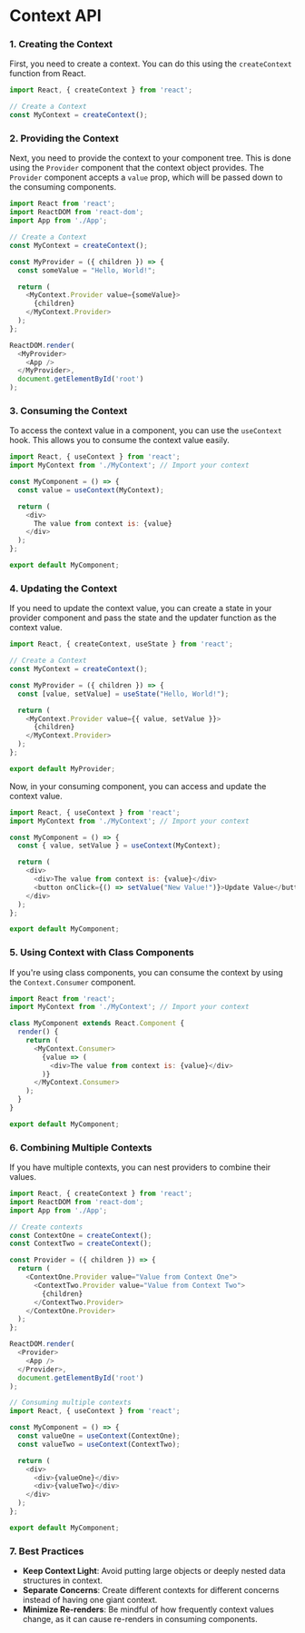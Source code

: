 # **Context API**

### **1. Creating the Context**

First, you need to create a context. You can do this using the `createContext` function from React.

```javascript
import React, { createContext } from 'react';

// Create a Context
const MyContext = createContext();
```

### **2. Providing the Context**

Next, you need to provide the context to your component tree. This is done using the `Provider` component that the context object provides. The `Provider` component accepts a `value` prop, which will be passed down to the consuming components.

```javascript
import React from 'react';
import ReactDOM from 'react-dom';
import App from './App';

// Create a Context
const MyContext = createContext();

const MyProvider = ({ children }) => {
  const someValue = "Hello, World!";

  return (
    <MyContext.Provider value={someValue}>
      {children}
    </MyContext.Provider>
  );
};

ReactDOM.render(
  <MyProvider>
    <App />
  </MyProvider>,
  document.getElementById('root')
);
```

### **3. Consuming the Context**

To access the context value in a component, you can use the `useContext` hook. This allows you to consume the context value easily.

```javascript
import React, { useContext } from 'react';
import MyContext from './MyContext'; // Import your context

const MyComponent = () => {
  const value = useContext(MyContext);

  return (
    <div>
      The value from context is: {value}
    </div>
  );
};

export default MyComponent;
```

### **4. Updating the Context**

If you need to update the context value, you can create a state in your provider component and pass the state and the updater function as the context value.

```javascript
import React, { createContext, useState } from 'react';

// Create a Context
const MyContext = createContext();

const MyProvider = ({ children }) => {
  const [value, setValue] = useState("Hello, World!");

  return (
    <MyContext.Provider value={{ value, setValue }}>
      {children}
    </MyContext.Provider>
  );
};

export default MyProvider;
```

Now, in your consuming component, you can access and update the context value.

```javascript
import React, { useContext } from 'react';
import MyContext from './MyContext'; // Import your context

const MyComponent = () => {
  const { value, setValue } = useContext(MyContext);

  return (
    <div>
      <div>The value from context is: {value}</div>
      <button onClick={() => setValue("New Value!")}>Update Value</button>
    </div>
  );
};

export default MyComponent;
```

### **5. Using Context with Class Components**

If you're using class components, you can consume the context by using the `Context.Consumer` component.

```javascript
import React from 'react';
import MyContext from './MyContext'; // Import your context

class MyComponent extends React.Component {
  render() {
    return (
      <MyContext.Consumer>
        {value => (
          <div>The value from context is: {value}</div>
        )}
      </MyContext.Consumer>
    );
  }
}

export default MyComponent;
```

### **6. Combining Multiple Contexts**

If you have multiple contexts, you can nest providers to combine their values.

```javascript
import React, { createContext } from 'react';
import ReactDOM from 'react-dom';
import App from './App';

// Create contexts
const ContextOne = createContext();
const ContextTwo = createContext();

const Provider = ({ children }) => {
  return (
    <ContextOne.Provider value="Value from Context One">
      <ContextTwo.Provider value="Value from Context Two">
        {children}
      </ContextTwo.Provider>
    </ContextOne.Provider>
  );
};

ReactDOM.render(
  <Provider>
    <App />
  </Provider>,
  document.getElementById('root')
);

// Consuming multiple contexts
import React, { useContext } from 'react';

const MyComponent = () => {
  const valueOne = useContext(ContextOne);
  const valueTwo = useContext(ContextTwo);

  return (
    <div>
      <div>{valueOne}</div>
      <div>{valueTwo}</div>
    </div>
  );
};

export default MyComponent;
```

### **7. Best Practices**

- **Keep Context Light**: Avoid putting large objects or deeply nested data structures in context.
- **Separate Concerns**: Create different contexts for different concerns instead of having one giant context.
- **Minimize Re-renders**: Be mindful of how frequently context values change, as it can cause re-renders in consuming components.

